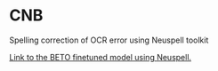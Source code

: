 # CNB
Spelling correction of OCR error using Neuspell toolkit

[Link to the BETO finetuned model using Neuspell.](https://drive.google.com/drive/folders/1tVc7y4JOB0gY94PZMhb_JwKlAl2IR3Qk?usp=sharing)

